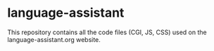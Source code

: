 # language-assistant

This repository contains all the code files (CGI, JS, CSS) used on the language-assistant.org website.